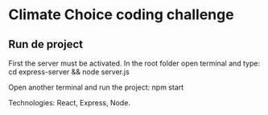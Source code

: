 # Climate Choice coding challenge

## Run de project

First the server must be activated. In the root folder open terminal and type: cd express-server && node server.js

Open another terminal and run the project: npm start

Technologies: React, Express, Node.
